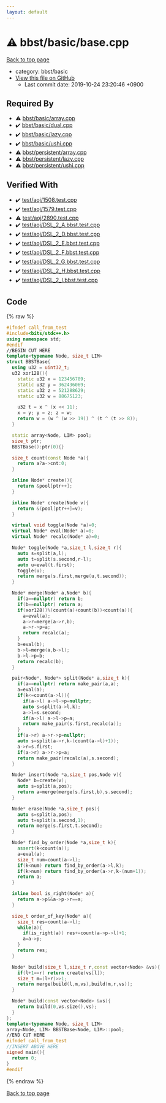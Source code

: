 ```yaml
---
layout: default
---
```


<!-- mathjax config similar to math.stackexchange -->
<script type="text/javascript" async
  src="https://cdnjs.cloudflare.com/ajax/libs/mathjax/2.7.5/MathJax.js?config=TeX-MML-AM_CHTML">
</script>
<script type="text/x-mathjax-config">
  MathJax.Hub.Config({
    TeX: { equationNumbers: { autoNumber: "AMS" }},
    tex2jax: {
      inlineMath: [ ['$','$'] ],
      processEscapes: true
    },
    "HTML-CSS": { matchFontHeight: false },
    displayAlign: "left",
    displayIndent: "2em"
  });
</script>

<script type="text/javascript" src="https://cdnjs.cloudflare.com/ajax/libs/jquery/3.4.1/jquery.min.js"></script>
<script src="https://cdn.jsdelivr.net/npm/jquery-balloon-js@1.1.2/jquery.balloon.min.js" integrity="sha256-ZEYs9VrgAeNuPvs15E39OsyOJaIkXEEt10fzxJ20+2I=" crossorigin="anonymous"></script>
<script type="text/javascript" src="../../../assets/js/copy-button.js"></script>
<link rel="stylesheet" href="../../../assets/css/copy-button.css" />


# :warning: bbst/basic/base.cpp
<a href="../../../index.html">Back to top page</a>

* category: bbst/basic
* <a href="{{ site.github.repository_url }}/blob/master/bbst/basic/base.cpp">View this file on GitHub</a>
    - Last commit date: 2019-10-24 23:20:46 +0900




## Required By
* :warning: <a href="array.cpp.html">bbst/basic/array.cpp</a>
* :heavy_check_mark: <a href="dual.cpp.html">bbst/basic/dual.cpp</a>
* :heavy_check_mark: <a href="lazy.cpp.html">bbst/basic/lazy.cpp</a>
* :heavy_check_mark: <a href="ushi.cpp.html">bbst/basic/ushi.cpp</a>
* :warning: <a href="../persistent/array.cpp.html">bbst/persistent/array.cpp</a>
* :warning: <a href="../persistent/lazy.cpp.html">bbst/persistent/lazy.cpp</a>
* :warning: <a href="../persistent/ushi.cpp.html">bbst/persistent/ushi.cpp</a>


## Verified With
* :heavy_check_mark: <a href="../../../verify/test/aoj/1508.test.cpp.html">test/aoj/1508.test.cpp</a>
* :heavy_check_mark: <a href="../../../verify/test/aoj/1579.test.cpp.html">test/aoj/1579.test.cpp</a>
* :warning: <a href="../../../verify/test/aoj/2890.test.cpp.html">test/aoj/2890.test.cpp</a>
* :heavy_check_mark: <a href="../../../verify/test/aoj/DSL_2_A.bbst.test.cpp.html">test/aoj/DSL_2_A.bbst.test.cpp</a>
* :heavy_check_mark: <a href="../../../verify/test/aoj/DSL_2_D.bbst.test.cpp.html">test/aoj/DSL_2_D.bbst.test.cpp</a>
* :heavy_check_mark: <a href="../../../verify/test/aoj/DSL_2_E.bbst.test.cpp.html">test/aoj/DSL_2_E.bbst.test.cpp</a>
* :heavy_check_mark: <a href="../../../verify/test/aoj/DSL_2_F.bbst.test.cpp.html">test/aoj/DSL_2_F.bbst.test.cpp</a>
* :heavy_check_mark: <a href="../../../verify/test/aoj/DSL_2_G.bbst.test.cpp.html">test/aoj/DSL_2_G.bbst.test.cpp</a>
* :heavy_check_mark: <a href="../../../verify/test/aoj/DSL_2_H.bbst.test.cpp.html">test/aoj/DSL_2_H.bbst.test.cpp</a>
* :heavy_check_mark: <a href="../../../verify/test/aoj/DSL_2_I.bbst.test.cpp.html">test/aoj/DSL_2_I.bbst.test.cpp</a>


## Code
{% raw %}
```cpp
#ifndef call_from_test
#include<bits/stdc++.h>
using namespace std;
#endif
//BEGIN CUT HERE
template<typename Node, size_t LIM>
struct BBSTBase{
  using u32 = uint32_t;
  u32 xor128(){
    static u32 x = 123456789;
    static u32 y = 362436069;
    static u32 z = 521288629;
    static u32 w = 88675123;

    u32 t = x ^ (x << 11);
    x = y; y = z; z = w;
    return w = (w ^ (w >> 19)) ^ (t ^ (t >> 8));
  }

  static array<Node, LIM> pool;
  size_t ptr;
  BBSTBase():ptr(0){}

  size_t count(const Node *a){
    return a?a->cnt:0;
  }

  inline Node* create(){
    return &pool[ptr++];
  }

  inline Node* create(Node v){
    return &(pool[ptr++]=v);
  }

  virtual void toggle(Node *a)=0;
  virtual Node* eval(Node* a)=0;
  virtual Node* recalc(Node* a)=0;

  Node* toggle(Node *a,size_t l,size_t r){
    auto s=split(a,l);
    auto t=split(s.second,r-l);
    auto u=eval(t.first);
    toggle(u);
    return merge(s.first,merge(u,t.second));
  }

  Node* merge(Node* a,Node* b){
    if(a==nullptr) return b;
    if(b==nullptr) return a;
    if(xor128()%(count(a)+count(b))<count(a)){
      a=eval(a);
      a->r=merge(a->r,b);
      a->r->p=a;
      return recalc(a);
    }
    b=eval(b);
    b->l=merge(a,b->l);
    b->l->p=b;
    return recalc(b);
  }

  pair<Node*, Node*> split(Node* a,size_t k){
    if(a==nullptr) return make_pair(a,a);
    a=eval(a);
    if(k<=count(a->l)){
      if(a->l) a->l->p=nullptr;
      auto s=split(a->l,k);
      a->l=s.second;
      if(a->l) a->l->p=a;
      return make_pair(s.first,recalc(a));
    }
    if(a->r) a->r->p=nullptr;
    auto s=split(a->r,k-(count(a->l)+1));
    a->r=s.first;
    if(a->r) a->r->p=a;
    return make_pair(recalc(a),s.second);
  }

  Node* insert(Node *a,size_t pos,Node v){
    Node* b=create(v);
    auto s=split(a,pos);
    return a=merge(merge(s.first,b),s.second);
  }

  Node* erase(Node *a,size_t pos){
    auto s=split(a,pos);
    auto t=split(s.second,1);
    return merge(s.first,t.second);
  }

  Node* find_by_order(Node *a,size_t k){
    assert(k<count(a));
    a=eval(a);
    size_t num=count(a->l);
    if(k<num) return find_by_order(a->l,k);
    if(k>num) return find_by_order(a->r,k-(num+1));
    return a;
  }

  inline bool is_right(Node* a){
    return a->p&&a->p->r==a;
  }

  size_t order_of_key(Node* a){
    size_t res=count(a->l);
    while(a){
      if(is_right(a)) res+=count(a->p->l)+1;
      a=a->p;
    }
    return res;
  }

  Node* build(size_t l,size_t r,const vector<Node> &vs){
    if(l+1==r) return create(vs[l]);
    size_t m=(l+r)>>1;
    return merge(build(l,m,vs),build(m,r,vs));
  }

  Node* build(const vector<Node> &vs){
    return build(0,vs.size(),vs);
  }
};
template<typename Node, size_t LIM>
array<Node, LIM> BBSTBase<Node, LIM>::pool;
//END CUT HERE
#ifndef call_from_test
//INSERT ABOVE HERE
signed main(){
  return 0;
}
#endif

```
{% endraw %}

<a href="../../../index.html">Back to top page</a>

